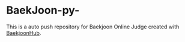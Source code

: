 # BaekJoon-py-
This is a auto push repository for Baekjoon Online Judge created with [BaekjoonHub](https://github.com/BaekjoonHub/BaekjoonHub).
